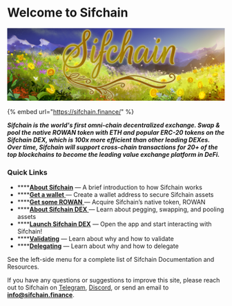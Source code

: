 # Welcome to Sifchain

![](.gitbook/assets/twitter-header_environment-1500x500px-large-logo.jpg)

{% embed url="https://sifchain.finance/" %}

_**Sifchain is the world's first omni-chain decentralized exchange. Swap & pool the native ROWAN token with ETH and popular ERC-20 tokens on the Sifchain DEX, which is 100x more efficient than other leading DEXes. Over time, Sifchain will support cross-chain transactions for 20+ of the top blockchains to become the leading value exchange platform in DeFi.**_ 

### Quick Links

* \*\*\*\*[**About Sifchain**](https://docs.sifchain.finance/about-sifchain) — A brief introduction to how Sifchain works
* \*\*\*\*[**Get a wallet** ](https://docs.sifchain.finance/resources/sifchain-dex-ui#create-or-import-a-sifchain-address-with-keplr-wallet)— Create a wallet address to secure Sifchain assets
* \*\*\*\*[**Get some ROWAN** ](https://docs.sifchain.finance/resources/faq#how-can-i-acquire-rowan-and-or-erowan)— Acquire Sifchain’s native token, ROWAN
* \*\*\*\*[**About Sifchain DEX** ](https://docs.sifchain.finance/resources/sifchain-dex-ui)— Learn about pegging, swapping, and pooling assets
* \*\*\*\*[**Launch Sifchain DEX**](https://dex.sifchain.finance) — Open the app and start interacting with Sifchain!
* \*\*\*\*[**Validating**](https://docs.sifchain.finance/roles/validators) — Learn about why and how to validate
* \*\*\*\*[**Delegating**](https://docs.sifchain.finance/roles/delegators) — Learn about why and how to delegate

See the left-side menu for a complete list of Sifchain Documentation and Resources.

If you have any questions or suggestions to improve this site, please reach out to Sifchain on [Telegram](https://t.me/sifchain), [Discord](https://discord.gg/vdNRZBttC8), or send an email to **info@sifchain.finance**.  


